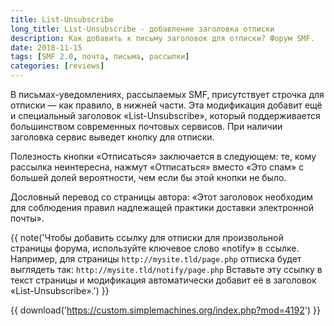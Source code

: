 ```yaml
---
title: List-Unsubscribe
long_title: List-Unsubscribe - добавление заголовка отписки
description: Как добавить к письму заголовок для отписки? Форум SMF.
date: 2018-11-15
tags: [SMF 2.0, почта, письма, рассылки]
categories: [reviews]
---
```


В письмах-уведомлениях, рассылаемых SMF, присутствует строчка для отписки — как правило, в нижней части. Эта модификация добавит ещё и специальный заголовок «List-Unsubscribe», который поддерживается большинством современных почтовых сервисов. При наличии заголовка сервис выведет кнопку для отписки.

<!-- more -->

Полезность кнопки «Отписаться» заключается в следующем: те, кому рассылка неинтересна, нажмут «Отписаться» вместо «Это спам» с большей долей вероятности, чем если бы этой кнопки не было.

Дословный перевод со страницы автора: «Этот заголовок необходим для соблюдения правил надлежащей практики доставки электронной почты».

{{ note('Чтобы добавить ссылку для отписки для произвольной страницы форума, используйте ключевое слово «notify» в ссылке. Например, для страницы `http://mysite.tld/page.php` отписка будет выглядеть так: `http://mysite.tld/notify/page.php` Вставьте эту ссылку в текст страницы и модификация автоматически добавит её в заголовок «List-Unsubscribe».') }}

{{ download('https://custom.simplemachines.org/index.php?mod=4192') }}
